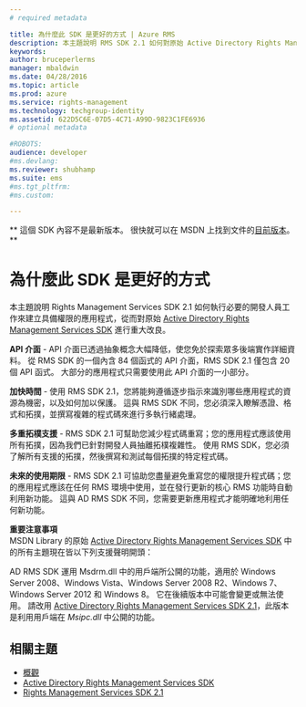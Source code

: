 ```yaml
---
# required metadata

title: 為什麼此 SDK 是更好的方式 | Azure RMS
description: 本主題說明 RMS SDK 2.1 如何對原始 Active Directory Rights Management Services SDK 進行重大改良。
keywords:
author: bruceperlerms
manager: mbaldwin
ms.date: 04/28/2016
ms.topic: article
ms.prod: azure
ms.service: rights-management
ms.technology: techgroup-identity
ms.assetid: 622D5C6E-07D5-4C71-A99D-9823C1FE6936
# optional metadata

#ROBOTS:
audience: developer
#ms.devlang:
ms.reviewer: shubhamp
ms.suite: ems
#ms.tgt_pltfrm:
#ms.custom:

---
```

** 這個 SDK 內容不是最新版本。 很快就可以在 MSDN 上找到文件的[目前版本](https://msdn.microsoft.com/library/windows/desktop/hh535290(v=vs.85).aspx)。 **
# 為什麼此 SDK 是更好的方式
本主題說明 Rights Management Services SDK 2.1 如何執行必要的開發人員工作來建立具備權限的應用程式，從而對原始 [Active Directory Rights Management Services SDK](https://msdn.microsoft.com/library/Cc530379) 進行重大改良。

**API 介面** - API 介面已透過抽象概念大幅降低，使您免於探索眾多後端實作詳細資料。 從 RMS SDK 的一個內含 84 個函式的 API 介面，RMS SDK 2.1 僅包含 20 個 API 函式。 大部分的應用程式只需要使用此 API 介面的一小部分。

**加快時間** - 使用 RMS SDK 2.1，您將能夠遵循逐步指示來識別哪些應用程式的資源為機密，以及如何加以保護。 這與 RMS SDK 不同，您必須深入瞭解憑證、格式和拓撲，並撰寫複雜的程式碼來進行多執行緒處理。

**多重拓樸支援** - RMS SDK 2.1 可幫助您減少程式碼重寫；您的應用程式應該使用所有拓撲，因為我們已針對開發人員抽離拓樸複雜性。 使用 RMS SDK，您必須了解所有支援的拓撲，然後撰寫和測試每個拓撲的特定程式碼。

**未來的使用期限** - RMS SDK 2.1 可協助您盡量避免重寫您的權限提升程式碼；您的應用程式應該在任何 RMS 環境中使用，並在發行更新的核心 RMS 功能時自動利用新功能。 這與 AD RMS SDK 不同，您需要更新應用程式才能明確地利用任何新功能。

**重要注意事項**  
MSDN Library 的原始 [Active Directory Rights Management Services SDK](https://msdn.microsoft.com/library/Cc530379) 中的所有主題現在皆以下列支援聲明開頭：

AD RMS SDK 運用 Msdrm.dll 中的用戶端所公開的功能，適用於 Windows Server 2008、Windows Vista、Windows Server 2008 R2、Windows 7、Windows Server 2012 和 Windows 8。 它在後續版本中可能會變更或無法使用。 請改用 [Active Directory Rights Management Services SDK 2.1](microsoft-information-protection-and-control-client-portal.md)，此版本是利用用戶端在 *Msipc.dll* 中公開的功能。

 

## 相關主題 ##
* [概觀](ad-rms-overview.md)
* [Active Directory Rights Management Services SDK](https://msdn.microsoft.com/library/Cc530379)
* [Rights Management Services SDK 2.1](microsoft-information-protection-and-control-client-portal.md)
 

 


<!--HONumber=Jun16_HO1-->


